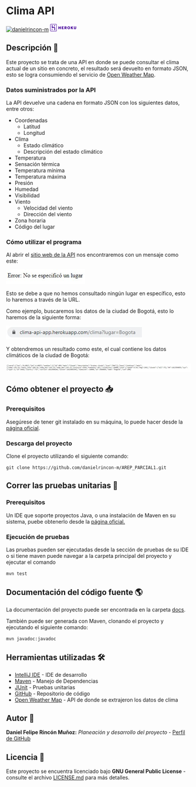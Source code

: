 # Clima API

[![danielrincon-m](https://circleci.com/gh/danielrincon-m/AREP_PARCIAL1.svg?style=svg)](https://app.circleci.com/pipelines/github/danielrincon-m/AREP_PARCIAL1)
[![Heroku](img/heroku_long.png)](https://clima-api-app.herokuapp.com/clima)

## Descripción 🎇

Este proyecto se trata de una API en donde se puede consultar el clima actual de un sitio en concreto, el resultado será
devuelto en formato JSON, esto se logra consumiendo el servicio de [Open Weather Map](https://home.openweathermap.org/api_keys).

### Datos suministrados por la API

La API devuelve una cadena en formato JSON con los siguientes datos, entre otros:

 - Coordenadas
    - Latitud
    - Longitud
- Clima
    - Estado climático
    - Descripción del estado climático
- Temperatura
- Sensación térmica
- Temperatura mínima
- Temperatura máxima
- Presión
- Humedad 
- Visibilidad
- Viento 
    - Velocidad del viento 
    - Dirección del viento
- Zona horaria
- Código del lugar

### Cómo utilizar el programa

Al abrir el [sitio web de la API](https://clima-api-app.herokuapp.com/clima) nos encontraremos con un mensaje como este:

![Pantalla Error](img/PantallaError.jpg)

Esto se debe a que no hemos consultado ningún lugar en específico, esto lo haremos a través de la URL.

Como ejemplo, buscaremos los datos de la ciudad de Bogotá, esto lo haremos de la siguiente forma:

![URL](img/URL.jpg)

Y obtendremos un resultado como este, el cual contiene los datos climáticos de la ciudad de Bogotá:

![Resultado](img/Resultado.jpg)

## Cómo obtener el proyecto 📥

### Prerequisitos

Asegúrese de tener git instalado en su máquina, lo puede hacer desde la [página oficial][gitLink].

### Descarga del proyecto

Clone el proyecto utilizando el siguiente comando:

```
git clone https://github.com/danielrincon-m/AREP_PARCIAL1.git
```

## Correr las pruebas unitarias 🧪

### Prerequisitos

Un IDE que soporte proyectos Java, o una instalación de Maven en su sistema, puebe obtenerlo desde
la [página oficial.][mvnLink]

### Ejecución de pruebas

Las pruebas pueden ser ejecutadas desde la sección de pruebas de su IDE o si tiene maven puede navegar a la carpeta
principal del proyecto y ejecutar el comando

```
mvn test
```

## Documentación del código fuente 🌎

La documentación del proyecto puede ser encontrada en la carpeta [docs](/docs).

También puede ser generada con Maven, clonando el proyecto y ejecutando el siguiente comando:

```
mvn javadoc:javadoc
```

## Herramientas utilizadas 🛠️

* [IntelliJ IDE](https://www.jetbrains.com/es-es/idea/download/) - IDE de desarrollo
* [Maven](https://maven.apache.org/) - Manejo de Dependencias
* [JUnit](https://junit.org/junit4/) - Pruebas unitarias
* [GitHub](https://github.com/) - Repositorio de código
* [Open Weather Map](https://openweathermap.org/) - API de donde se extrajeron los datos de clima

## Autor 🧔

**Daniel Felipe Rincón Muñoz:** *Planeación y desarrollo del proyecto* -
[Perfil de GitHub](https://github.com/danielrincon-m)

## Licencia 🚀

Este proyecto se encuentra licenciado bajo **GNU General Public License** - consulte el archivo [LICENSE.md](LICENSE.md)
para más detalles.

<!-- 
## Acknowledgments 

* Hat tip to anyone whose code was used
* Inspiration
* etc
-->

[gitLink]: https://git-scm.com/downloads
[mvnLink]: https://maven.apache.org/download.cgi
